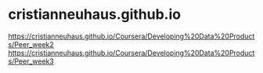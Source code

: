 # cristianneuhaus.github.io

https://cristianneuhaus.github.io/Coursera/Developing%20Data%20Products/Peer_week2
https://cristianneuhaus.github.io/Coursera/Developing%20Data%20Products/Peer_week3

